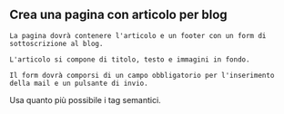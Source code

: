 ## Crea una pagina con articolo per blog

    La pagina dovrà contenere l'articolo e un footer con un form di sottoscrizione al blog.

    L'articolo si compone di titolo, testo e immagini in fondo.

    Il form dovrà comporsi di un campo obbligatorio per l'inserimento della mail e un pulsante di invio.

Usa quanto più possibile i tag semantici.
